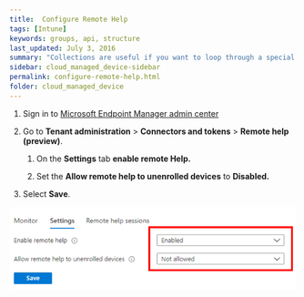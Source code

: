 ```yaml
---
title:  Configure Remote Help
tags: [Intune]
keywords: groups, api, structure
last_updated: July 3, 2016
summary: "Collections are useful if you want to loop through a special folder of pages that you make available in a content API. You could also use collections if you have a set of articles that you want to treat differently from the other content, with a different layout or format."
sidebar: cloud_managed_device-sidebar
permalink: configure-remote-help.html
folder: cloud_managed_device
---
```


1.  Sign in to [Microsoft Endpoint Manager admin center](https://go.microsoft.com/fwlink/?linkid=2109431) 
    
2.  Go to **Tenant administration** > **Connectors and tokens** > **Remote help (preview)**.
    
    1.  On the **Settings** tab **enable remote Help.**
        
    2.  Set the **Allow remote help to unenrolled devices** to **Disabled.**
        
3.  Select **Save**.
    

![](attachments/2014708005/2014969904.png)